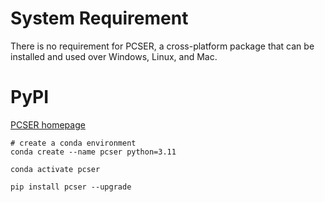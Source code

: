 # System Requirement

There is no requirement for PCSER, a cross-platform package that can be installed and used over Windows, Linux, and Mac.

# PyPI

[PCSER homepage](https://pypi.org/project/pcser)

```shell
# create a conda environment
conda create --name pcser python=3.11
    
conda activate pcser

pip install pcser --upgrade
```
